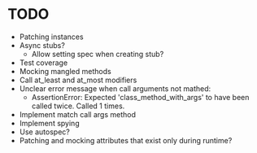 # TODO

- Patching instances
- Async stubs?
  - Allow setting spec when creating stub?
- Test coverage
- Mocking mangled methods
- Call at_least and at_most modifiers
- Unclear error message when call arguments not mathed:
  - AssertionError: Expected 'class_method_with_args' to have been called twice. Called 1 times.
- Implement match call args method
- Implement spying
- Use autospec?
- Patching and mocking attributes that exist only during runtime?
